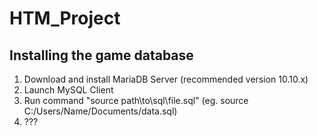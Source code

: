 # HTM_Project
## Installing the game database
1. Download and install MariaDB Server (recommended version 10.10.x)
2. Launch MySQL Client
3. Run command "source path\to\sql\file.sql" (eg. source C:/Users/Name/Documents/data.sql)
4. ???
